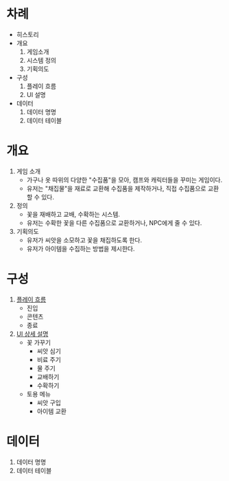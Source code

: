 # 차례
- 히스토리
- 개요
    1. 게임소개
    1. 시스템 정의
    2. 기획의도
- 구성
    1. 플레이 흐름
    2. UI 설명
- 데이터
    1. 데이터 명명
    2. 데이터 테이블









# 개요
1. 게임 소개
    - 가구나 옷 따위의 다양한 "수집품"을 모아, 캠프와 캐릭터들을 꾸미는 게임이다.
    - 유저는 "채집물"을 재료로 교환해 수집품을 제작하거나, 직접 수집품으로 교환할 수 있다.
1. 정의
    - 꽃을 재배하고 교배, 수확하는 시스템.
    - 유저는 수확한 꽃을 다른 수집품으로 교환하거나, NPC에게 줄 수 있다.
2. 기획의도
    - 유저가 씨앗을 소모하고 꽃을 채집하도록 한다.
    - 유저가 아이템을 수집하는 방법을 제시한다.
<!-- 3. 시스템 구조
    - "정원 시스템의 전체 구조"
    - 전체 시스템 구조 흐름도 사용 -->
<!-- 4. 용어 -->









# 구성
1. [플레이 흐름](Draft/플레이흐름.md)
    - 진입
    - 콘텐츠
    - 종료
2. [UI 상세 설명](Draft/UI_상세_설명.md)
    - 꽃 가꾸기
        - 씨앗 심기
        - 비료 주기
        - 물 주기
        - 교배하기
        - 수확하기
    - 토용 메뉴
        - 씨앗 구입
        - 아이템 교환








# 데이터
1. 데이터 명명
2. 데이터 테이블